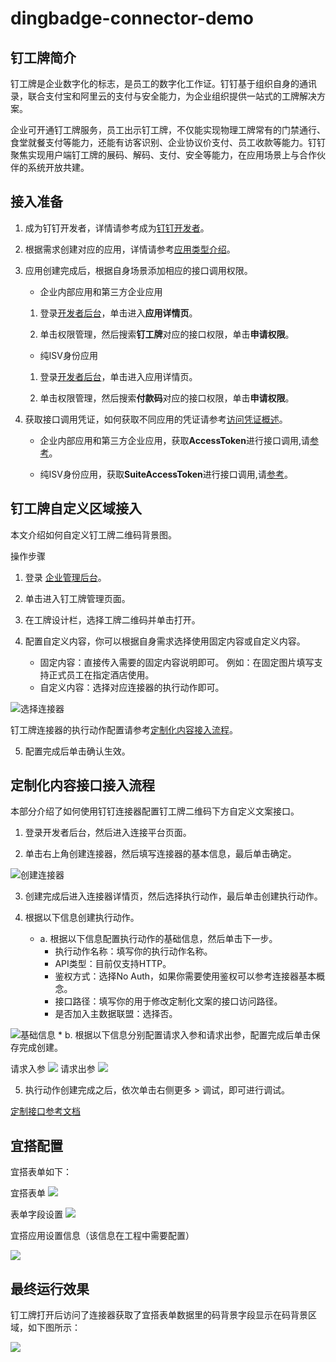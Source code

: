 # dingbadge-connector-demo

## 钉工牌简介
钉工牌是企业数字化的标志，是员工的数字化工作证。钉钉基于组织自身的通讯录，联合支付宝和阿里云的支付与安全能力，为企业组织提供一站式的工牌解决方案。

企业可开通钉工牌服务，员工出示钉工牌，不仅能实现物理工牌常有的门禁通行、食堂就餐支付等能力，还能有访客识别、企业协议价支付、员工收款等能力。钉钉聚焦实现用户端钉工牌的展码、解码、支付、安全等能力，在应用场景上与合作伙伴的系统开放共建。

## 接入准备
1. 成为钉钉开发者，详情请参考成为[钉钉开发者](https://developers.dingtalk.com/document/app/become-a-dingtalk-developer?spm=ding_open_doc.document.0.0.65353799BrvFES#topic-2024337)。

2. 根据需求创建对应的应用，详情请参考[应用类型介绍](https://developers.dingtalk.com/document/app/application-types?spm=ding_open_doc.document.0.0.65353799BrvFES#topic-2024338)。

3. 应用创建完成后，根据自身场景添加相应的接口调用权限。

     - 企业内部应用和第三方企业应用

      1. 登录[开发者后台](https://login.dingtalk.com/oauth2/challenge.htm?redirect_uri=https%3A%2F%2Fopen-dev.dingtalk.com%2Fdingtalk_sso_call_back%3Fcontinue%3Dhttps%253A%252F%252Fopen-dev.dingtalk.com%252F%253Fspm%253Dding_open_doc.document.0.0.65353799BrvFES&response_type=code&client_id=dingbakuoyxavyp5ruxw&scope=openid+corpid)，单击进入**应用详情页**。

      2. 单击权限管理，然后搜索**钉工牌**对应的接口权限，单击**申请权限**。

     - 纯ISV身份应用

      1. 登录[开发者后台](https://login.dingtalk.com/oauth2/challenge.htm?redirect_uri=https%3A%2F%2Fopen-dev.dingtalk.com%2Fdingtalk_sso_call_back%3Fcontinue%3Dhttps%253A%252F%252Fopen-dev.dingtalk.com%252F%253Fspm%253Dding_open_doc.document.0.0.65353799BrvFES&response_type=code&client_id=dingbakuoyxavyp5ruxw&scope=openid+corpid)，单击进入应用详情页。

      2. 单击权限管理，然后搜索**付款码**对应的接口权限，单击**申请权限**。

4. 获取接口调用凭证，如何获取不同应用的凭证请参考[访问凭证概述](https://developers.dingtalk.com/document/app/authorization-overview?spm=ding_open_doc.document.0.0.65353799BrvFES#topic-2040646)。
     - 企业内部应用和第三方企业应用，获取**AccessToken**进行接口调用,请[参考](https://developers.dingtalk.com/document/app/obtain-the-access_token-of-an-internal-app)。

     - 纯ISV身份应用，获取**SuiteAccessToken**进行接口调用,请[参考](https://developers.dingtalk.com/document/app/obtains-the-suite_acess_token-of-third-party-enterprise-applications)。


## 钉工牌自定义区域接入
本文介绍如何自定义钉工牌二维码背景图。

操作步骤
1. 登录 [企业管理后台](https://oa.dingtalk.com/?spm=ding_open_doc.document.0.0.46c453a7dHhIV5)。

2. 单击进入钉工牌管理页面。

3. 在工牌设计栏，选择工牌二维码并单击打开。

4. 配置自定义内容，你可以根据自身需求选择使用固定内容或自定义内容。
    * 固定内容：直接传入需要的固定内容说明即可。
    例如：在固定图片填写支持正式员工在指定酒店使用。
    * 自定义内容：选择对应连接器的执行动作即可。

![选择连接器](doc/connector-settings.jpg)

钉工牌连接器的执行动作配置请参考[定制化内容接入流程](https://open.dingtalk.com/document/orgapp-server/dingtalk-badge-qr-code-below-customized-copywriting-interface-description#section-6pu-752-bku)。

5. 配置完成后单击确认生效。

## 定制化内容接口接入流程
本部分介绍了如何使用钉钉连接器配置钉工牌二维码下方自定义文案接口。

1. 登录开发者后台，然后进入连接平台页面。

2. 单击右上角创建连接器，然后填写连接器的基本信息，最后单击确定。

![创建连接器](https://help-static-aliyun-doc.aliyuncs.com/assets/img/zh-CN/6429217361/p350627.png)

3. 创建完成后进入连接器详情页，然后选择执行动作，最后单击创建执行动作。

4. 根据以下信息创建执行动作。
    * a. 根据以下信息配置执行动作的基础信息，然后单击下一步。
        * 执行动作名称：填写你的执行动作名称。
        * API类型：目前仅支持HTTP。
        * 鉴权方式：选择No Auth，如果你需要使用鉴权可以参考连接器基本概念。
        * 接口路径：填写你的用于修改定制化文案的接口访问路径。
        * 是否加入主数据联盟：选择否。

![基础信息](https://help-static-aliyun-doc.aliyuncs.com/assets/img/zh-CN/6429217361/p350631.png)
    * b. 根据以下信息分别配置请求入参和请求出参，配置完成后单击保存完成创建。

请求入参
![](doc/connector-input.jpg)
请求出参
![](doc/connector-output.jpg)

5. 执行动作创建完成之后，依次单击右侧更多 > 调试，即可进行调试。

[定制接口参考文档](https://open.dingtalk.com/document/orgapp-server/dingtalk-badge-qr-code-below-customized-copywriting-interface-description)


## 宜搭配置

宜搭表单如下：

宜搭表单
![](doc/yida/yida-table.jpg)

表单字段设置
![](doc/yida/yida-field.jpg)

宜搭应用设置信息（该信息在工程中需要配置）

![](doc/yida/yida-app-settings.jpg)

## 最终运行效果

钉工牌打开后访问了连接器获取了宜搭表单数据里的码背景字段显示在码背景区域，如下图所示：

![](doc/dingbadge.png)
